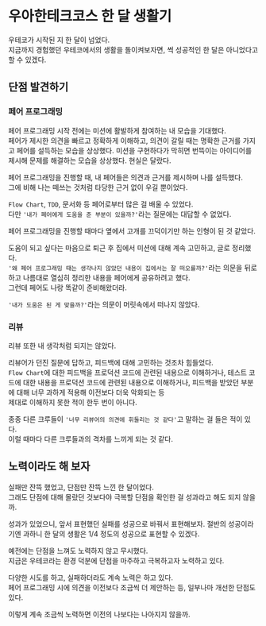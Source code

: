 # 우아한테크코스 한 달 생활기

우테코가 시작된 지 한 달이 넘었다.     
지금까지 경험했던 우테코에서의 생활을 돌이켜보자면, 썩 성공적인 한 달은 아니었다고 할 수 있겠다.

## 단점 발견하기

### 페어 프로그래밍

페어 프로그래밍 시작 전에는 미션에 활발하게 참여하는 내 모습을 기대했다.     
페어가 제시한 의견을 빠르고 정확하게 이해하고, 의견이 갈릴 때는 명확한 근거를 가지고 페어를 설득하는 모습을 상상했다.
미션을 구현하다가 막히면 번뜩이는 아이디어를 제시해 문제를 해결하는 모습을 상상했다.
현실은 달랐다.

페어 프로그래밍을 진행할 때, 내 페어들은 의견과 근거를 제시하며 나를 설득했다.     
그에 비해 나는 떼쓰는 것처럼 타당한 근거 없이 우길 뿐이었다.     

`Flow Chart`, `TDD`, 문서화 등 페어로부터 많은 걸 배울 수 있었다.     
다만 `'내가 페어에게 도움을 준 부분이 있을까?'`라는 질문에는 대답할 수 없었다.     

페어 프로그래밍을 진행할 때마다 옆에서 고개를 끄덕이기만 하는 인형이 된 것 같았다.       

도움이 되고 싶다는 마음으로 퇴근 후 집에서 미션에 대해 계속 고민하고, 글로 정리했다.     
`'왜 페어 프로그래밍 때는 생각나지 않았던 내용이 집에서는 잘 떠오를까?'`라는 의문을 뒤로 하고 나름대로 열심히 정리한 내용을 페어에게 공유하려고 했다.     
그런데 페어도 나랑 똑같이 준비해왔더라.      

`'내가 도움은 된 게 맞을까?'`라는 의문이 머릿속에서 떠나지 않았다.     

### 리뷰

리뷰 또한 내 생각처럼 되지는 않았다.

리뷰어가 던진 질문에 답하고, 피드백에 대해 고민하는 것조차 힘들었다.     
`Flow Chart`에 대한 피드백을 프로덕션 코드에 관련된 내용으로 이해하거나,
테스트 코드에 대한 내용을 프로덕션 코드에 관련된 내용으로 이해하거나,
피드백을 받았던 부분에 대해 너무 과하게 적용해 이전보다 더욱 악화되는 등    
제대로 이해하지 못한 적이 한두 번이 아니다.      

종종 다른 크루들이 `'너무 리뷰어의 의견에 휘둘리는 것 같다'`고 말하는 걸 들은 적이 있다.     
이럴 때마다 다른 크루들과의 격차를 느끼게 되는 것 같다.   

## 노력이라도 해 보자

실패만 잔뜩 했었고, 단점만 잔뜩 느낀 한 달이었다.    
그래도 단점에 대해 몰랐던 것보다야 극복할 단점을 확인한 걸 성과라고 해도 되지 않을까.    

성과가 있었으니, 앞서 표현했던 실패를 성공으로 바꿔서 표현해보자.
절반의 성공이라기엔 과하니 한 달의 생활은 1/4 정도의 성공으로 표현할 수 있겠다.          

예전에는 단점을 느껴도 노력하지 않고 무시했다.     
지금은 우테코라는 환경 덕분에 단점을 마주하고 극복하고자 노력하고 있다.     

다양한 시도를 하고, 실패하더라도 계속 노력은 하고 있다.     
페어 프로그래밍 시에 의견을 이전보다 조금씩 더 제안하는 등, 일부나마 개선한 단점도 있다.      
     
이렇게 계속 조금씩 노력하면 이전의 나보다는 나아지지 않을까.
